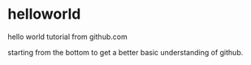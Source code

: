 # helloworld
hello world tutorial from github.com

starting from the bottom to get a better basic understanding of github.
